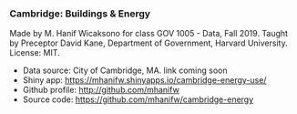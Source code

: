 
### Cambridge: Buildings & Energy

Made by M. Hanif Wicaksono for class GOV 1005 - Data, Fall 2019. Taught by Preceptor David Kane, Department of Government, Harvard University. License: MIT.

+ Data source: City of Cambridge, MA. link coming soon
+ Shiny app: https://mhanifw.shinyapps.io/cambridge-energy-use/
+ Github profile: http://github.com/mhanifw
+ Source code: https://github.com/mhanifw/cambridge-energy